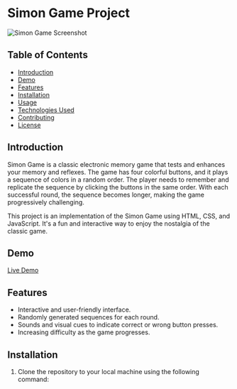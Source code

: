 # Simon Game Project

![Simon Game Screenshot](./screenshots/simon_game.png)

## Table of Contents
- [Introduction](#introduction)
- [Demo](#demo)
- [Features](#features)
- [Installation](#installation)
- [Usage](#usage)
- [Technologies Used](#technologies-used)
- [Contributing](#contributing)
- [License](#license)

## Introduction
Simon Game is a classic electronic memory game that tests and enhances your memory and reflexes. The game has four colorful buttons, and it plays a sequence of colors in a random order. The player needs to remember and replicate the sequence by clicking the buttons in the same order. With each successful round, the sequence becomes longer, making the game progressively challenging.

This project is an implementation of the Simon Game using HTML, CSS, and JavaScript. It's a fun and interactive way to enjoy the nostalgia of the classic game.

## Demo
[Live Demo](https://your-live-demo-link.com)

## Features
- Interactive and user-friendly interface.
- Randomly generated sequences for each round.
- Sounds and visual cues to indicate correct or wrong button presses.
- Increasing difficulty as the game progresses.

## Installation
1. Clone the repository to your local machine using the following command:
